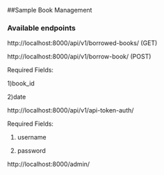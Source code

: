 ##Sample Book Management

### Available endpoints

http://localhost:8000/api/v1/borrowed-books/ (GET)

http://localhost:8000/api/v1/borrow-book/ (POST)

Required Fields:

1)book_id

2)date


http://localhost:8000/api/v1/api-token-auth/

Required Fields:

1) username

2) password

http://localhost:8000/admin/